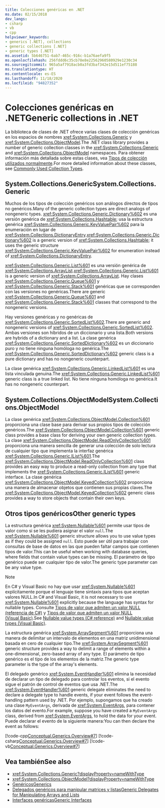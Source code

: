 ```yaml
---
title: Colecciones genéricas en .NET
ms.date: 02/15/2018
dev_langs:
- csharp
- vb
- cpp
helpviewer_keywords:
- generics [.NET], collections
- generic collections [.NET]
- generic types [.NET]
ms.assetid: 5b646751-6ab7-465c-916c-b1a76aefa9f5
ms.openlocfilehash: 256fddd6c35cb78e8e22562960580929e1230c34
ms.sourcegitcommit: 965a5af7918acb0a3fd3baf342e15d511ef75188
ms.translationtype: HT
ms.contentlocale: es-ES
ms.lasthandoff: 11/18/2020
ms.locfileid: "94827352"
---
```

# <a name="generic-collections-in-net"></a><span data-ttu-id="966d7-102">Colecciones genéricas en .NET</span><span class="sxs-lookup"><span data-stu-id="966d7-102">Generic collections in .NET</span></span>

 <span data-ttu-id="966d7-103">La biblioteca de clases de .NET ofrece varias clases de colección genéricas en los espacios de nombres <xref:System.Collections.Generic> y <xref:System.Collections.ObjectModel>.</span><span class="sxs-lookup"><span data-stu-id="966d7-103">The .NET class library provides a number of generic collection classes in the <xref:System.Collections.Generic> and <xref:System.Collections.ObjectModel> namespaces.</span></span> <span data-ttu-id="966d7-104">Para obtener información más detallada sobre estas clases, vea [Tipos de colección utilizados normalmente](../collections/commonly-used-collection-types.md).</span><span class="sxs-lookup"><span data-stu-id="966d7-104">For more detailed information about these classes, see [Commonly Used Collection Types](../collections/commonly-used-collection-types.md).</span></span>  
  
## <a name="systemcollectionsgeneric"></a><span data-ttu-id="966d7-105">System.Collections.Generic</span><span class="sxs-lookup"><span data-stu-id="966d7-105">System.Collections.Generic</span></span>

 <span data-ttu-id="966d7-106">Muchos de los tipos de colección genéricos son análogos directos de tipos no genéricos.</span><span class="sxs-lookup"><span data-stu-id="966d7-106">Many of the generic collection types are direct analogs of nongeneric types.</span></span> <span data-ttu-id="966d7-107"><xref:System.Collections.Generic.Dictionary%602> es una versión genérica de <xref:System.Collections.Hashtable>; usa la estructura genérica <xref:System.Collections.Generic.KeyValuePair%602> para la enumeración en lugar de <xref:System.Collections.DictionaryEntry>.</span><span class="sxs-lookup"><span data-stu-id="966d7-107"><xref:System.Collections.Generic.Dictionary%602> is a generic version of <xref:System.Collections.Hashtable>; it uses the generic structure <xref:System.Collections.Generic.KeyValuePair%602> for enumeration instead of <xref:System.Collections.DictionaryEntry>.</span></span>  
  
 <span data-ttu-id="966d7-108"><xref:System.Collections.Generic.List%601> es una versión genérica de <xref:System.Collections.ArrayList>.</span><span class="sxs-lookup"><span data-stu-id="966d7-108"><xref:System.Collections.Generic.List%601> is a generic version of <xref:System.Collections.ArrayList>.</span></span> <span data-ttu-id="966d7-109">Hay clases <xref:System.Collections.Generic.Queue%601> y <xref:System.Collections.Generic.Stack%601> genéricas que se corresponden con las versiones no genéricas.</span><span class="sxs-lookup"><span data-stu-id="966d7-109">There are generic <xref:System.Collections.Generic.Queue%601> and <xref:System.Collections.Generic.Stack%601> classes that correspond to the nongeneric versions.</span></span>  
  
 <span data-ttu-id="966d7-110">Hay versiones genéricas y no genéricas de <xref:System.Collections.Generic.SortedList%602>.</span><span class="sxs-lookup"><span data-stu-id="966d7-110">There are generic and nongeneric versions of <xref:System.Collections.Generic.SortedList%602>.</span></span> <span data-ttu-id="966d7-111">Ambas versiones son híbridos de un diccionario y una lista.</span><span class="sxs-lookup"><span data-stu-id="966d7-111">Both versions are hybrids of a dictionary and a list.</span></span> <span data-ttu-id="966d7-112">La clase genérica <xref:System.Collections.Generic.SortedDictionary%602> es un diccionario puro y no tiene ninguna homóloga no genérica.</span><span class="sxs-lookup"><span data-stu-id="966d7-112">The <xref:System.Collections.Generic.SortedDictionary%602> generic class is a pure dictionary and has no nongeneric counterpart.</span></span>  
  
 <span data-ttu-id="966d7-113">La clase genérica <xref:System.Collections.Generic.LinkedList%601> es una lista vinculada genuina.</span><span class="sxs-lookup"><span data-stu-id="966d7-113">The <xref:System.Collections.Generic.LinkedList%601> generic class is a true linked list.</span></span> <span data-ttu-id="966d7-114">No tiene ninguna homóloga no genérica.</span><span class="sxs-lookup"><span data-stu-id="966d7-114">It has no nongeneric counterpart.</span></span>  
  
## <a name="systemcollectionsobjectmodel"></a><span data-ttu-id="966d7-115">System.Collections.ObjectModel</span><span class="sxs-lookup"><span data-stu-id="966d7-115">System.Collections.ObjectModel</span></span>

 <span data-ttu-id="966d7-116">La clase genérica <xref:System.Collections.ObjectModel.Collection%601> proporciona una clase base para derivar sus propios tipos de colección genéricos.</span><span class="sxs-lookup"><span data-stu-id="966d7-116">The <xref:System.Collections.ObjectModel.Collection%601> generic class provides a base class for deriving your own generic collection types.</span></span> <span data-ttu-id="966d7-117">La clase <xref:System.Collections.ObjectModel.ReadOnlyCollection%601> proporciona una manera sencilla de generar una colección de solo lectura de cualquier tipo que implementa la interfaz genérica <xref:System.Collections.Generic.IList%601>.</span><span class="sxs-lookup"><span data-stu-id="966d7-117">The <xref:System.Collections.ObjectModel.ReadOnlyCollection%601> class provides an easy way to produce a read-only collection from any type that implements the <xref:System.Collections.Generic.IList%601> generic interface.</span></span> <span data-ttu-id="966d7-118">La clase genérica <xref:System.Collections.ObjectModel.KeyedCollection%602> proporciona una manera de almacenar objetos que contienen sus propias claves.</span><span class="sxs-lookup"><span data-stu-id="966d7-118">The <xref:System.Collections.ObjectModel.KeyedCollection%602> generic class provides a way to store objects that contain their own keys.</span></span>  
  
## <a name="other-generic-types"></a><span data-ttu-id="966d7-119">Otros tipos genéricos</span><span class="sxs-lookup"><span data-stu-id="966d7-119">Other generic types</span></span>

 <span data-ttu-id="966d7-120">La estructura genérica <xref:System.Nullable%601> permite usar tipos de valor como si se les pudiera asignar el valor `null`.</span><span class="sxs-lookup"><span data-stu-id="966d7-120">The <xref:System.Nullable%601> generic structure allows you to use value types as if they could be assigned `null`.</span></span> <span data-ttu-id="966d7-121">Esto puede ser útil para trabajar con consultas de base de datos en las que pueden faltar campos que contienen tipos de valor.</span><span class="sxs-lookup"><span data-stu-id="966d7-121">This can be useful when working with database queries, where fields that contain value types can be missing.</span></span> <span data-ttu-id="966d7-122">El parámetro de tipo genérico puede ser cualquier tipo de valor.</span><span class="sxs-lookup"><span data-stu-id="966d7-122">The generic type parameter can be any value type.</span></span>  
  
> [!NOTE]
> <span data-ttu-id="966d7-123">En C# y Visual Basic no hay que usar <xref:System.Nullable%601> explícitamente porque el lenguaje tiene sintaxis para tipos que aceptan valores NULL.</span><span class="sxs-lookup"><span data-stu-id="966d7-123">In C# and Visual Basic, it is not necessary to use <xref:System.Nullable%601> explicitly because the language has syntax for nullable types.</span></span> <span data-ttu-id="966d7-124">Consulte [Tipos de valor que admiten un valor NULL (referencia de C#)](../../csharp/language-reference/builtin-types/nullable-value-types.md) y [Tipos de valor que admiten un valor NULL (Visual Basic)](../../visual-basic/programming-guide/language-features/data-types/nullable-value-types.md).</span><span class="sxs-lookup"><span data-stu-id="966d7-124">See [Nullable value types (C# reference)](../../csharp/language-reference/builtin-types/nullable-value-types.md) and [Nullable value types (Visual Basic)](../../visual-basic/programming-guide/language-features/data-types/nullable-value-types.md).</span></span>
  
 <span data-ttu-id="966d7-125">La estructura genérica <xref:System.ArraySegment%601> proporciona una manera de delimitar un intervalo de elementos en una matriz unidimensional basada en cero de cualquier tipo.</span><span class="sxs-lookup"><span data-stu-id="966d7-125">The <xref:System.ArraySegment%601> generic structure provides a way to delimit a range of elements within a one-dimensional, zero-based array of any type.</span></span> <span data-ttu-id="966d7-126">El parámetro de tipo genérico es el tipo de los elementos de la matriz.</span><span class="sxs-lookup"><span data-stu-id="966d7-126">The generic type parameter is the type of the array's elements.</span></span>  
  
 <span data-ttu-id="966d7-127">El delegado genérico <xref:System.EventHandler%601> elimina la necesidad de declarar un tipo de delegado para controlar los eventos, si el evento sigue el patrón de control de eventos que usa .NET.</span><span class="sxs-lookup"><span data-stu-id="966d7-127">The <xref:System.EventHandler%601> generic delegate eliminates the need to declare a delegate type to handle events, if your event follows the event-handling pattern used by .NET.</span></span> <span data-ttu-id="966d7-128">Por ejemplo, supongamos que ha creado una clase `MyEventArgs`, derivada de <xref:System.EventArgs>, para contener los datos del evento.</span><span class="sxs-lookup"><span data-stu-id="966d7-128">For example, suppose you have created a `MyEventArgs` class, derived from <xref:System.EventArgs>, to hold the data for your event.</span></span> <span data-ttu-id="966d7-129">Puede declarar el evento de la siguiente manera:</span><span class="sxs-lookup"><span data-stu-id="966d7-129">You can then declare the event as follows:</span></span>  
  
 [!code-cpp[Conceptual.Generics.Overview#7](../../../samples/snippets/cpp/VS_Snippets_CLR/conceptual.generics.overview/cpp/source2.cpp#7)]
 [!code-csharp[Conceptual.Generics.Overview#7](../../../samples/snippets/csharp/VS_Snippets_CLR/conceptual.generics.overview/cs/source2.cs#7)]
 [!code-vb[Conceptual.Generics.Overview#7](../../../samples/snippets/visualbasic/VS_Snippets_CLR/conceptual.generics.overview/vb/source2.vb#7)]  
  
## <a name="see-also"></a><span data-ttu-id="966d7-130">Vea también</span><span class="sxs-lookup"><span data-stu-id="966d7-130">See also</span></span>

- <xref:System.Collections.Generic?displayProperty=nameWithType>
- <xref:System.Collections.ObjectModel?displayProperty=nameWithType>
- [<span data-ttu-id="966d7-131">Genéricos</span><span class="sxs-lookup"><span data-stu-id="966d7-131">Generics</span></span>](index.md)
- [<span data-ttu-id="966d7-132">Delegados genéricos para manipular matrices y listas</span><span class="sxs-lookup"><span data-stu-id="966d7-132">Generic Delegates for Manipulating Arrays and Lists</span></span>](delegates-for-manipulating-arrays-and-lists.md)
- [<span data-ttu-id="966d7-133">Interfaces genéricas</span><span class="sxs-lookup"><span data-stu-id="966d7-133">Generic Interfaces</span></span>](interfaces.md)
